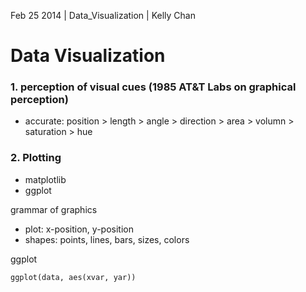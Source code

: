 Feb 25 2014 | Data_Visualization | Kelly Chan
# Data Visualization

### 1. perception of visual cues (1985 AT&T Labs on graphical perception)
- accurate: position > length > angle > direction > area > volumn > saturation > hue

### 2. Plotting
- matplotlib
- ggplot

grammar of graphics
- plot: x-position, y-position
- shapes: points, lines, bars, sizes, colors

ggplot
```
ggplot(data, aes(xvar, yar))
```

